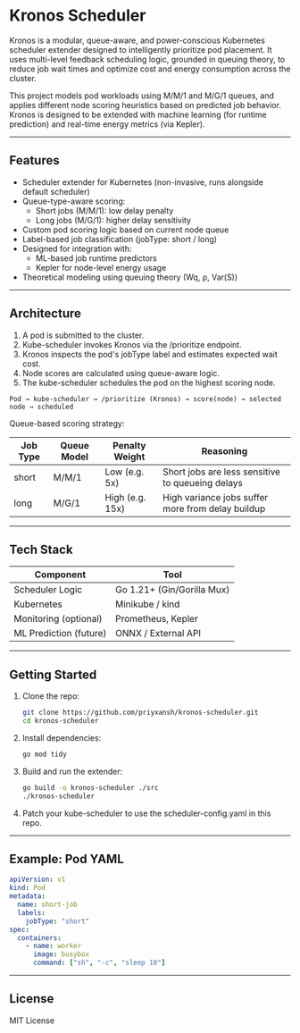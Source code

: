 # Kronos Scheduler

Kronos is a modular, queue-aware, and power-conscious Kubernetes scheduler extender designed to intelligently prioritize pod placement. It uses multi-level feedback scheduling logic, grounded in queuing theory, to reduce job wait times and optimize cost and energy consumption across the cluster.

This project models pod workloads using M/M/1 and M/G/1 queues, and applies different node scoring heuristics based on predicted job behavior. Kronos is designed to be extended with machine learning (for runtime prediction) and real-time energy metrics (via Kepler).

---

## Features

- Scheduler extender for Kubernetes (non-invasive, runs alongside default scheduler)
- Queue-type-aware scoring:
  - Short jobs (M/M/1): low delay penalty
  - Long jobs (M/G/1): higher delay sensitivity
- Custom pod scoring logic based on current node queue
- Label-based job classification (jobType: short / long)
- Designed for integration with:
  - ML-based job runtime predictors
  - Kepler for node-level energy usage
- Theoretical modeling using queuing theory (Wq, ρ, Var(S))

---

## Architecture

1. A pod is submitted to the cluster.
2. Kube-scheduler invokes Kronos via the /prioritize endpoint.
3. Kronos inspects the pod's jobType label and estimates expected wait cost.
4. Node scores are calculated using queue-aware logic.
5. The kube-scheduler schedules the pod on the highest scoring node.

```
Pod → kube-scheduler → /prioritize (Kronos) → score(node) → selected node → scheduled
```

Queue-based scoring strategy:

| Job Type | Queue Model | Penalty Weight | Reasoning |
|----------|-------------|----------------|-----------|
| short    | M/M/1       | Low (e.g. 5x)  | Short jobs are less sensitive to queueing delays |
| long     | M/G/1       | High (e.g. 15x) | High variance jobs suffer more from delay buildup |

---

## Tech Stack

| Component        | Tool                         |
|------------------|------------------------------|
| Scheduler Logic  | Go 1.21+ (Gin/Gorilla Mux)   |
| Kubernetes       | Minikube / kind              |
| Monitoring (optional) | Prometheus, Kepler           |
| ML Prediction (future) | ONNX / External API |

---

## Getting Started

1. Clone the repo:
   ```bash
   git clone https://github.com/priyxansh/kronos-scheduler.git
   cd kronos-scheduler
   ```

2. Install dependencies:
   ```bash
   go mod tidy
   ```

3. Build and run the extender:
   ```bash
   go build -o kronos-scheduler ./src
   ./kronos-scheduler
   ```

4. Patch your kube-scheduler to use the scheduler-config.yaml in this repo.

---

## Example: Pod YAML

```yaml
apiVersion: v1
kind: Pod
metadata:
  name: short-job
  labels:
    jobType: "short"
spec:
  containers:
    - name: worker
      image: busybox
      command: ["sh", "-c", "sleep 10"]
```

---

## License

MIT License
